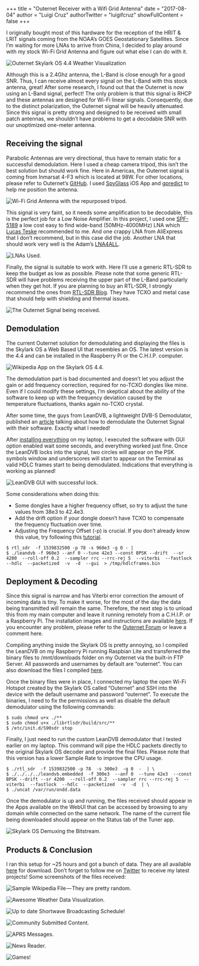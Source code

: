 +++
title = "Outernet Receiver with a Wifi Grid Antenna"
date = "2017-08-04"
author = "Luigi Cruz"
authorTwitter = "luigifcruz"
showFullContent = false
+++

I originally bought most of this hardware for the reception of the HRIT & LRIT signals coming from the NOAA’s GOES Geostationary Satellites. Since I’m waiting for more LNAs to arrive from China, I decided to play around with my stock Wi-Fi Grid Antenna and figure out what else I can do with it.

![Outernet Skylark OS 4.4 Weather Visualization](images/weather-outernet.png)

Although this is a 2.4Ghz antenna, the L-Band is close enough for a good SNR. Thus, I can receive almost every signal on the L-Band with this stock antenna, great! After some research, I found out that the Outernet is now using an L-Band signal, perfect! The only problem is that this signal is RHCP and these antennas are designed for Wi-Fi linear signals. Consequently, due to the distinct polarization, the Outernet signal will be heavily attenuated. Since this signal is pretty strong and designed to be received with small patch antennas, we shouldn’t have problems to get a decodable SNR with our unoptimized one-meter antenna.

## Receiving the signal
Parabolic Antennas are very directional, thus have to remain static for a successful demodulation. Here I used a cheap camera tripod, this isn’t the best solution but should work fine. Here in Americas, the Outernet signal is coming from Inmarsat 4-F3 which is located at 98W. For other locations, please refer to Outernet’s [GitHub](https://github.com/Outernet-Project/Information/wiki/Satellites,-Frequencies,-and-Coverage-Area). I used [SpyGlass](https://itunes.apple.com/us/app/spyglass/id332639548?mt=8) iOS App and [gpredict](http://gpredict.oz9aec.net/) to help me position the antenna.

![Wi-Fi Grid Antenna with the repurposed tripod.](images/wifi-grid-antenna.jpeg)

This signal is very faint, so it needs some amplification to be decodable, this is the perfect job for a Low Noise Amplifier. In this project, I used one [SPF-5189](http://www.ebay.com/itm/LNA-50-to-4000MHz-SPF5189-NF-0-6dB-LNA-RF-amplifier-FM-HF-VHF-UHF-Ham-Radio-/152224877094?hash=item23714f4a26:g:SEoAAOSwGtRXxrXk) a low cost easy to find wide-band (50MHz-4000MHz) LNA which [Lucas Teske](https://twitter.com/lucasteske) recommended to me. And one crappy LNA from AliExpress that I don’t recommend, but in this case did the job. Another LNA that should work very well is the Adam’s [LNA4ALL](http://lna4all.blogspot.com.br/).

![LNAs Used.](images/outernet-setup-lna.jpeg)

Finally, the signal is suitable to work with. Here I’ll use a generic RTL-SDR to keep the budget as low as possible. Please note that some generic RTL-SDR will have problems receiving the upper part of the L-Band particularly when they get hot. If you are planning to buy an RTL-SDR, I strongly recommend the ones from [RTL-SDR Blog](http://www.rtl-sdr.com/buy-rtl-sdr-dvb-t-dongles/). They have TCXO and metal case that should help with shielding and thermal issues.

![The Outernet Signal being received.](images/outernet-americas-signal-fft.png)

## Demodulation
The current Outernet solution for demodulating and displaying the files is the Skylark OS a Web Based UI that resembles an OS. The latest version is the 4.4 and can be installed in the Raspberry Pi or the C.H.I.P. computer.

![Wikipedia App on the Skylark OS 4.4.](images/outernet-sample-wikipedia-file.png)

The demodulation part is bad documented and doesn’t let you adjust the gain or add frequency correction, required for no-TCXO dongles like mine. Even if I could modify these settings, I’m skeptical about the ability of the software to keep up with the frequency deviation caused by the temperature fluctuations, thanks again no-TCXO crystal.

After some time, the guys from LeanDVB, a lightweight DVB-S Demodulator, published an [article](http://www.pabr.org/radio/leandvb-satmodem/leandvb-satmodem.en.html) talking about how to demodulate the Outernet Signal with their software. Exactly what I needed!

After [installing everything](https://github.com/pabr/leansdr) on my laptop, I executed the software with GUI option enabled wait some seconds, and everything worked just fine. Once the LeanDVB locks into the signal, two circles will appear on the PSK symbols window and underscores will start to appear on the Terminal as valid HDLC frames start to being demodulated. Indications that everything is working as planned!

![LeanDVB GUI with successful lock.](images/outernet-signal-constellation.png)

Some considerations when doing this:
- Some dongles have a higher frequency offset, so try to adjust the tune values from 38e3 to 42.4e3.
- Add the drift option if your dongle doesn’t have TCXO to compensate the frequency fluctuation over time.
- Adjusting the Frequency Offset (-p) is crucial. If you don’t already know this value, try following this [tutorial](http://davidnelson.me/?p=371).

```shell
$ rtl_sdr  -f 1539832500 -p 78 -s 960e3 -g 0 - |
$ ./leandvb -f 960e3 --anf 0 --tune 42e3 --const BPSK --drift  --sr 4200  --roll-off 0.2  --sampler rrc --rrc-rej 5  --viterbi  --fastlock  --hdlc  --packetized  -v  -d  --gui  > /tmp/hdlcframes.bin
```

## Deployment & Decoding
Since this signal is narrow and has Viterbi error correction the amount of incoming data is tiny. To make it worse, for the most of the day the data being transmitted will remain the same. Therefore, the next step is to unload this from my main computer and leave it running remotely from a C.H.I.P. or a Raspberry Pi. The installation images and instructions are available [here](https://archive.outernet.is/images/). If you encounter any problem, please refer to the [Outernet Forum](http://forums.outernet.is/) or leave a comment here.

Compiling anything inside the Skylark OS is pretty annoying, so I compiled the LeanDVB on my Raspberry Pi running Raspbian Lite and transferred the binary files to /mnt/downloads folder on my Outernet via the built-in FTP Server. All passwords and usernames by default are “outernet”. You can also download the files I compiled [here](https://www.dropbox.com/s/j3j6j97851biwaf/leansdr.zip?dl=0).

Once the binary files were in place, I connected my laptop the open Wi-Fi Hotspot created by the Skylark OS called “Outernet” and SSH into the device with the default username and password “outernet”. To execute the binaries, I need to fix the permissions as well as disable the default demodulator using the following commands:

```shell
$ sudo chmod u+x ./**
$ sudo chmod u+x ./librtlsdr/build/src/**
$ /etc/init.d/S90sdr stop
```

Finally, I just need to run the custom LeanDVB demodulator that I tested earlier on my laptop. This command will pipe the HDLC packets directly to the original Skylark OS decoder and provide the final files. Please note that this version has a lower Sample Rate to improve the CPU usage.

```
$ ./rtl_sdr  -f 1539832500 -p 78  -s 300e3  -g 0  -  | \
$ ./../../../leandvb.embedded  -f 300e3  --anf 0  --tune 42e3  --const BPSK --drift --sr 4200  --roll-off 0.2  --sampler rrc --rrc-rej 5  --viterbi  --fastlock  --hdlc  --packetized  -v  -d  | \
$ ./uncat /var/run/ondd.data
```

Once the demodulator is up and running, the files received should appear in the Apps available on the WebUI that can be accessed by browsing to any domain while connected on the same network. The name of the current file being downloaded should appear on the Status tab of the Tuner app.

![Skylark OS Demuxing the Bitstream.](images/outernet-skylark-demuxing.png)

## Products & Conclusion
I ran this setup for ~25 hours and got a bunch of data. They are all available [here](https://www.dropbox.com/s/dw0cl0uix1bb1dn/Outernet%20Files.zip?dl=0) for download. Don’t forget to follow me on [Twitter](https://twitter.com/luigifcruz) to receive my latest projects! Some screenshots of the files received:

![Sample Wikipedia File — They are pretty random.](images/outernet-wikipedia-sample-2.png)

![Awesome Weather Data Visualization.](images/outernet-weather-skylark.png)

![Up to date Shortwave Broadcasting Schedule!](images/outernet-shortwave-radio-skylark.png)

![Community Submitted Content.](images/outernet-comunity-content.png)

![APRS Messages.](images/outernet-aprs-messages.png)

![News Reader.](images/outernet-news-feed-skylark.png)

![Games!](images/outernet-games-skylark.png)
